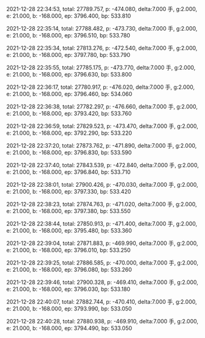2021-12-28 22:34:53, total: 27789.757, p: -474.080, delta:7.000 手, g:2.000, e: 21.000, b: -168.000, ep: 3796.400, bp: 533.810

2021-12-28 22:35:14, total: 27788.482, p: -473.730, delta:7.000 手, g:2.000, e: 21.000, b: -168.000, ep: 3796.510, bp: 533.780

2021-12-28 22:35:34, total: 27813.276, p: -472.540, delta:7.000 手, g:2.000, e: 21.000, b: -168.000, ep: 3797.780, bp: 533.790

2021-12-28 22:35:55, total: 27785.175, p: -473.770, delta:7.000 手, g:2.000, e: 21.000, b: -168.000, ep: 3796.630, bp: 533.800

2021-12-28 22:36:17, total: 27780.917, p: -476.020, delta:7.000 手, g:2.000, e: 21.000, b: -168.000, ep: 3796.460, bp: 534.060

2021-12-28 22:36:38, total: 27782.297, p: -476.660, delta:7.000 手, g:2.000, e: 21.000, b: -168.000, ep: 3793.420, bp: 533.760

2021-12-28 22:36:59, total: 27829.523, p: -473.470, delta:7.000 手, g:2.000, e: 21.000, b: -168.000, ep: 3792.290, bp: 533.220

2021-12-28 22:37:20, total: 27873.762, p: -471.890, delta:7.000 手, g:2.000, e: 21.000, b: -168.000, ep: 3796.830, bp: 533.590

2021-12-28 22:37:40, total: 27843.539, p: -472.840, delta:7.000 手, g:2.000, e: 21.000, b: -168.000, ep: 3796.840, bp: 533.710

2021-12-28 22:38:01, total: 27900.426, p: -470.030, delta:7.000 手, g:2.000, e: 21.000, b: -168.000, ep: 3797.330, bp: 533.420

2021-12-28 22:38:23, total: 27874.763, p: -471.020, delta:7.000 手, g:2.000, e: 21.000, b: -168.000, ep: 3797.380, bp: 533.550

2021-12-28 22:38:44, total: 27850.913, p: -471.400, delta:7.000 手, g:2.000, e: 21.000, b: -168.000, ep: 3795.480, bp: 533.360

2021-12-28 22:39:04, total: 27871.883, p: -469.990, delta:7.000 手, g:2.000, e: 21.000, b: -168.000, ep: 3796.010, bp: 533.250

2021-12-28 22:39:25, total: 27886.585, p: -470.000, delta:7.000 手, g:2.000, e: 21.000, b: -168.000, ep: 3796.080, bp: 533.260

2021-12-28 22:39:46, total: 27900.328, p: -469.410, delta:7.000 手, g:2.000, e: 21.000, b: -168.000, ep: 3796.030, bp: 533.180

2021-12-28 22:40:07, total: 27882.744, p: -470.410, delta:7.000 手, g:2.000, e: 21.000, b: -168.000, ep: 3793.990, bp: 533.050

2021-12-28 22:40:28, total: 27880.938, p: -469.910, delta:7.000 手, g:2.000, e: 21.000, b: -168.000, ep: 3794.490, bp: 533.050